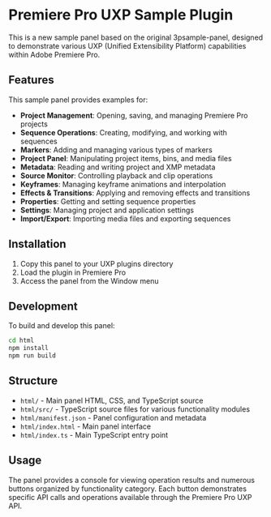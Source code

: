 # Premiere Pro UXP Sample Plugin

This is a new sample panel based on the original 3psample-panel, designed to demonstrate various UXP (Unified Extensibility Platform) capabilities within Adobe Premiere Pro.

## Features

This sample panel provides examples for:

- **Project Management**: Opening, saving, and managing Premiere Pro projects
- **Sequence Operations**: Creating, modifying, and working with sequences
- **Markers**: Adding and managing various types of markers
- **Project Panel**: Manipulating project items, bins, and media files
- **Metadata**: Reading and writing project and XMP metadata
- **Source Monitor**: Controlling playback and clip operations
- **Keyframes**: Managing keyframe animations and interpolation
- **Effects & Transitions**: Applying and removing effects and transitions
- **Properties**: Getting and setting sequence properties
- **Settings**: Managing project and application settings
- **Import/Export**: Importing media files and exporting sequences

## Installation

1. Copy this panel to your UXP plugins directory
2. Load the plugin in Premiere Pro
3. Access the panel from the Window menu

## Development

To build and develop this panel:

```bash
cd html
npm install
npm run build
```

## Structure

- `html/` - Main panel HTML, CSS, and TypeScript source
- `html/src/` - TypeScript source files for various functionality modules
- `html/manifest.json` - Panel configuration and metadata
- `html/index.html` - Main panel interface
- `html/index.ts` - Main TypeScript entry point

## Usage

The panel provides a console for viewing operation results and numerous buttons organized by functionality category. Each button demonstrates specific API calls and operations available through the Premiere Pro UXP API. 